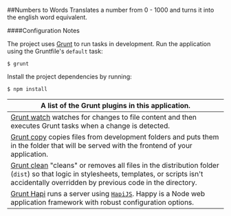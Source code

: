 ##Numbers to Words
Translates a number from 0 - 1000 and turns it into the english word equivalent.


####Configuration Notes

The project uses [Grunt](http://gruntjs.com/) to run tasks in development. 
Run the application using the Gruntfile's `default` task:
```
$ grunt
```
Install the project dependencies by running:
```
$ npm install
```

A list of the Grunt plugins in this application. | 
------------ | 
[Grunt watch](https://github.com/gruntjs/grunt-contrib-watch) watches for changes to file content and then executes Grunt tasks when a change is detected. |
[Grunt copy](https://github.com/gruntjs/grunt-contrib-copy) copies files from development folders and puts them in the folder that will be served with the frontend of your application. |
[Grunt clean](https://github.com/gruntjs/grunt-contrib-clean) "cleans" or removes all files in the distribution folder (`dist`) so that logic in stylesheets, templates, or scripts isn't accidentally overridden by previous code in the directory. |
[Grunt Hapi](https://github.com/athieriot/grunt-hapi) runs a server using [`HapiJS`](http://hapijs.com/). Happy is a Node web application framework with robust configuration options. |
